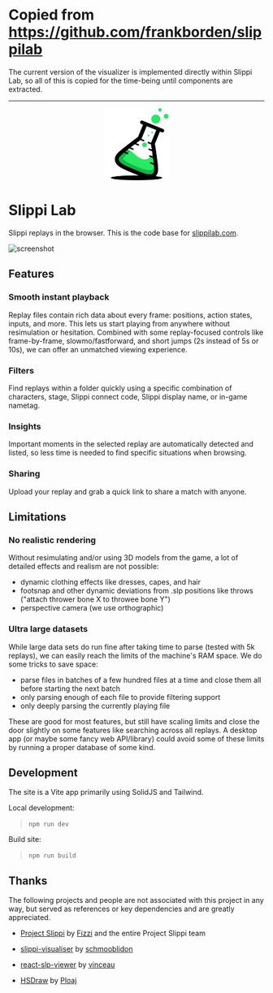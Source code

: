 # Copied from https://github.com/frankborden/slippilab

The current version of the visualizer is implemented directly within Slippi Lab, so all of this is copied for the time-being until components are extracted.

<hr>

<p align="center">
  <a href="https://slippilab.com" target="_blank" rel="noopener noreferrer">
    <img src="public/logo.png" width="25%"/>
  </a>
</p>

# Slippi Lab

Slippi replays in the browser. This is the code base for
[slippilab.com](https://www.slippilab.com).

![screenshot](screenshot.png)

## Features

### Smooth instant playback

Replay files contain rich data about every frame: positions, action states,
inputs, and more. This lets us start playing from anywhere without resimulation
or hesitation. Combined with some replay-focused controls like frame-by-frame,
slowmo/fastforward, and short jumps (2s instead of 5s or 10s), we can offer an
unmatched viewing experience.

### Filters

Find replays within a folder quickly using a specific combination of characters,
stage, Slippi connect code, Slippi display name, or in-game nametag.

### Insights

Important moments in the selected replay are automatically detected and listed,
so less time is needed to find specific situations when browsing.

### Sharing

Upload your replay and grab a quick link to share a match with anyone.

## Limitations

### No realistic rendering

Without resimulating and/or using 3D models from the game, a lot of detailed
effects and realism are not possible:

- dynamic clothing effects like dresses, capes, and hair
- footsnap and other dynamic deviations from .slp positions like throws
  ("attach thrower bone X to throwee bone Y")
- perspective camera (we use orthographic)

### Ultra large datasets

While large data sets do run fine after taking time to parse (tested with 5k
replays), we can easily reach the limits of the machine's RAM space. We do some
tricks to save space:

- parse files in batches of a few hundred files at a time and close them all
  before starting the next batch
- only parsing enough of each file to provide filtering support
- only deeply parsing the currently playing file

These are good for most features, but still have scaling limits and close the
door slightly on some features like searching across all replays. A desktop app
(or maybe some fancy web API/library) could avoid some of these limits by
running a proper database of some kind.

## Development

The site is a Vite app primarily using SolidJS and Tailwind.

Local development:

> `npm run dev`

Build site:

> `npm run build`

## Thanks

The following projects and people are not associated with this project in any
way, but served as references or key dependencies and are greatly appreciated.

- [Project Slippi](https://github.com/project-slippi) by
  [Fizzi](https://twitter.com/Fizzi36) and the entire Project Slippi team

- [slippi-visualiser](https://github.com/schmooblidon/slippi-visualiser) by
  [schmooblidon](https://twitter.com/schmooDev)

- [react-slp-viewer](https://github.com/vinceau/react-slp-viewer) by
  [vinceau](https://twitter.com/_vinceau)

- [HSDraw](https://github.com/Ploaj/HSDlib) by [Ploaj](https://github.com/Ploaj)
